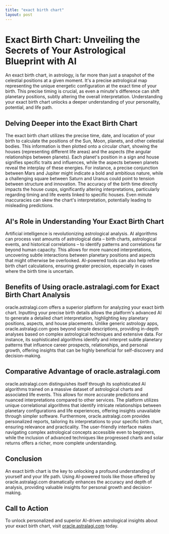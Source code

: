 ```yaml
---
title: "exact birth chart"
layout: post
---
```


# Exact Birth Chart: Unveiling the Secrets of Your Astrological Blueprint with AI

An exact birth chart, in astrology, is far more than just a snapshot of the celestial positions at a given moment. It's a precise astrological map representing the unique energetic configuration at the exact time of your birth. This precise timing is crucial, as even a minute's difference can shift planetary positions, subtly altering the overall interpretation.  Understanding your exact birth chart unlocks a deeper understanding of your personality, potential, and life path.

## Delving Deeper into the Exact Birth Chart

The exact birth chart utilizes the precise time, date, and location of your birth to calculate the positions of the Sun, Moon, planets, and other celestial bodies. This information is then plotted onto a circular chart, showing the houses (representing different life areas) and the aspects (the angular relationships between planets). Each planet's position in a sign and house signifies specific traits and influences, while the aspects between planets reveal the interplay of these energies. For instance, a precise conjunction between Mars and Jupiter might indicate a bold and ambitious nature, while a challenging square between Saturn and Uranus could point to tension between structure and innovation.  The accuracy of the birth time directly impacts the house cusps, significantly altering interpretations, particularly regarding timing and life events linked to specific houses.  Even minute inaccuracies can skew the chart's interpretation, potentially leading to misleading predictions.


## AI's Role in Understanding Your Exact Birth Chart

Artificial intelligence is revolutionizing astrological analysis. AI algorithms can process vast amounts of astrological data – birth charts, astrological events, and historical correlations – to identify patterns and correlations far beyond human capacity.  This allows for more nuanced interpretations, uncovering subtle interactions between planetary positions and aspects that might otherwise be overlooked. AI-powered tools can also help refine birth chart calculations, ensuring greater precision, especially in cases where the birth time is uncertain.


## Benefits of Using oracle.astralagi.com for Exact Birth Chart Analysis

oracle.astralagi.com offers a superior platform for analyzing your exact birth chart. Inputting your precise birth details allows the platform's advanced AI to generate a detailed chart interpretation, highlighting key planetary positions, aspects, and house placements.  Unlike generic astrology apps, oracle.astralagi.com goes beyond simple descriptions, providing in-depth analyses based on complex astrological techniques and extensive data.  For instance, its sophisticated algorithms identify and interpret subtle planetary patterns that influence career prospects, relationships, and personal growth, offering insights that can be highly beneficial for self-discovery and decision-making.


## Comparative Advantage of oracle.astralagi.com

oracle.astralagi.com distinguishes itself through its sophisticated AI algorithms trained on a massive dataset of astrological charts and associated life events. This allows for more accurate predictions and nuanced interpretations compared to other services. The platform utilizes unique correlational algorithms that identify intricate relationships between planetary configurations and life experiences, offering insights unavailable through simpler software. Furthermore,  oracle.astralagi.com provides personalized reports, tailoring its interpretations to your specific birth chart, ensuring relevance and practicality. The user-friendly interface makes navigating complex astrological concepts accessible even to beginners, while the inclusion of advanced techniques like progressed charts and solar returns offers a richer, more complete understanding.


## Conclusion

An exact birth chart is the key to unlocking a profound understanding of yourself and your life path. Using AI-powered tools like those offered by oracle.astralagi.com dramatically enhances the accuracy and depth of analysis, providing valuable insights for personal growth and decision-making.

## Call to Action

To unlock personalized and superior AI-driven astrological insights about your exact birth chart, visit [oracle.astralagi.com](https://oracle.astralagi.com) today.